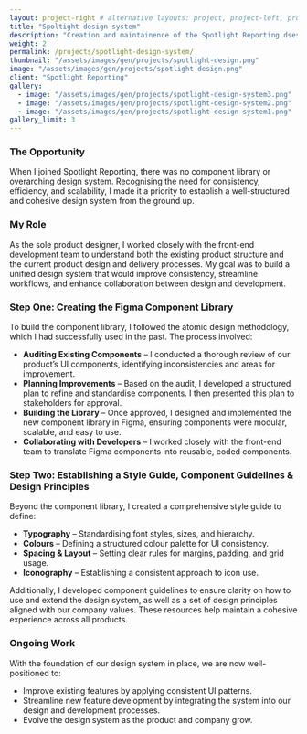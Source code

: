 ```yaml
---
layout: project-right # alternative layouts: project, project-left, project-right, project-top
title: "Spoltight design system"
description: "Creation and maintainence of the Spotlight Reporting dsesign system"
weight: 2
permalink: /projects/spotlight-design-system/
thumbnail: "/assets/images/gen/projects/spotlight-design.png"
image: "/assets/images/gen/projects/spotlight-design.png"
client: "Spotlight Reporting"
gallery:
  - image: "/assets/images/gen/projects/spotlight-design-system3.png"
  - image: "/assets/images/gen/projects/spotlight-design-system2.png"
  - image: "/assets/images/gen/projects/spotlight-design-system1.png"
gallery_limit: 3
---
```


### The Opportunity
When I joined Spotlight Reporting, there was no component library or overarching design system. Recognising the need for consistency, efficiency, and scalability, I made it a priority to establish a well-structured and cohesive design system from the ground up.

### My Role
As the sole product designer, I worked closely with the front-end development team to understand both the existing product structure and the current product design and delivery processes. My goal was to build a unified design system that would improve consistency, streamline workflows, and enhance collaboration between design and development.

### Step One: Creating the Figma Component Library
To build the component library, I followed the atomic design methodology, which I had successfully used in the past. The process involved:
- **Auditing Existing Components** – I conducted a thorough review of our product’s UI components, identifying inconsistencies and areas for improvement.
- **Planning Improvements** – Based on the audit, I developed a structured plan to refine and standardise components. I then presented this plan to stakeholders for approval.
- **Building the Library** – Once approved, I designed and implemented the new component library in Figma, ensuring components were modular, scalable, and easy to use.
- **Collaborating with Developers** – I worked closely with the front-end team to translate Figma components into reusable, coded components.

### Step Two: Establishing a Style Guide, Component Guidelines & Design Principles
Beyond the component library, I created a comprehensive style guide to define:
- **Typography** – Standardising font styles, sizes, and hierarchy.
- **Colours** – Defining a structured colour palette for UI consistency.
- **Spacing & Layout** – Setting clear rules for margins, padding, and grid usage.
- **Iconography** – Establishing a consistent approach to icon use.

Additionally, I developed component guidelines to ensure clarity on how to use and extend the design system, as well as a set of design principles aligned with our company values. These resources help maintain a cohesive experience across all products.

### Ongoing Work
With the foundation of our design system in place, we are now well-positioned to:
- Improve existing features by applying consistent UI patterns.
- Streamline new feature development by integrating the system into our design and development processes.
- Evolve the design system as the product and company grow.

